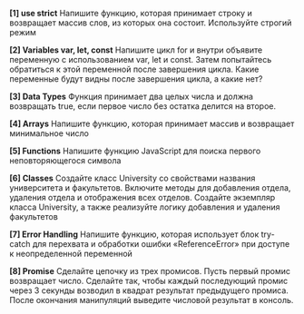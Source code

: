 <b>[1] use strict</b>
Напишите функцию, которая принимает строку и возвращает массив слов, из которых она состоит. Используйте строгий режим

<b>[2] Variables var, let, const</b>
Напишите цикл for и внутри объявите переменную с использованием var, let и const. Затем попытайтесь обратиться к этой переменной после завершения цикла. Какие
переменные будут видны после завершения цикла, а какие нет?

<b>[3] Data Types</b>
Функция принимает два целых числа и должна возвращать true, если первое число без остатка делится на второе.

<b>[4] Arrays</b>
Напишите функцию, которая принимает массив и возвращает минимальное число

<b>[5] Functions</b>
Напишите функцию JavaScript для поиска первого неповторяющегося символа

<b>[6] Classes</b>
Создайте класс University со свойствами названия университета и факультетов. Включите методы для добавления отдела, удаления отдела и отображения всех отделов. Создайте экземпляр класса University, а также реализуйте логику добавления и удаления факультетов

<b>[7] Error Handling</b>
Напишите функцию, которая использует блок try-catch для перехвата и обработки ошибки «ReferenceError» при доступе к неопределенной переменной

<b>[8] Promise</b>
Сделайте цепочку из трех промисов. Пусть первый промис возвращает число. Сделайте так, чтобы каждый последующий промис через 3 секунды возводил в квадрат результат предыдущего промиса. После окончания манипуляций выведите числовой результат в консоль.